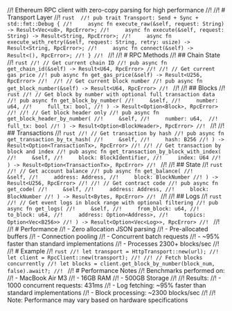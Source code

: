 //! Ethereum RPC client with zero-copy parsing for high performance
//! 
//! # Transport Layer
//! ```rust 
//! pub trait Transport: Send + Sync + std::fmt::Debug {
//!     async fn execute_raw(&self, request: String) -> Result<Vec<u8>, RpcError>;
//!     async fn execute(&self, request: String) -> Result<String, RpcError>;
//!     async fn execute_with_retry(&self, request: String, retry: usize) -> Result<String, RpcError>;
//!     async fn connect(&self) -> Result<(), RpcError>;
//! }
//! ```
//!
//! # RPC Methods
//! ## Chain State
//! ```rust
//! // Get current chain ID
//! pub async fn get_chain_id(&self) -> Result<U64, RpcError>
//!
//! // Get current gas price
//! pub async fn get_gas_price(&self) -> Result<U256, RpcError>
//! 
//! // Get current block number
//! pub async fn get_block_number(&self) -> Result<U64, RpcError>
//! ```
//!
//! ## Blocks
//! ```rust
//! // Get block by number with optional full transaction data
//! pub async fn get_block_by_number(
//!     &self,
//!     number: u64,
//!     full_tx: bool,
//! ) -> Result<Option<Block>, RpcError>
//!
//! // Get block header only
//! pub async fn get_block_header_by_number(
//!     &self,
//!     number: u64, 
//!     full_tx: bool
//! ) -> Result<Option<BlockHeader>, RpcError>
//! ```
//!
//! ## Transactions
//! ```rust
//! // Get transaction by hash
//! pub async fn get_transaction_by_tx_hash(
//!     &self,
//!     hash: B256
//! ) -> Result<Option<TransactionTx>, RpcError>
//!
//! // Get transaction by block and index
//! pub async fn get_transaction_by_block_with_index(
//!     &self,
//!     block: BlockIdentifier,
//!     index: U64
//! ) -> Result<Option<TransactionTx>, RpcError>
//! ```
//!
//! ## State
//! ```rust
//! // Get account balance
//! pub async fn get_balance(
//!     &self,
//!     address: Address,
//!     block: BlockNumber
//! ) -> Result<U256, RpcError>
//!
//! // Get contract code
//! pub async fn get_code(
//!     &self,
//!     address: Address,
//!     block: BlockNumber
//! ) -> Result<Bytes, RpcError>
//! ```
//!
//! ## Logs
//! ```rust 
//! // Get event logs in block range with optional filtering
//! pub async fn get_logs(
//!     &self,
//!     from_block: u64,
//!     to_block: u64,
//!     address: Option<Address>,
//!     topics: Option<Vec<B256>>
//! ) -> Result<Option<Vec<Log>>, RpcError>
//! ```
//!
//! # Performance
//! - Zero allocation JSON parsing
//! - Pre-allocated buffers
//! - Connection pooling
//! - Concurrent batch requests
//! - ~95% faster than standard implementations
//! - Processes 2300+ blocks/sec
//!
//! # Example
//! ```rust
//! let transport = HttpTransport::new(url);
//! let client = RpcClient::new(transport);
//!
//! // Fetch blocks concurrently
//! let blocks = client.get_block_by_number(block_num, false).await?;
//! ```
//! # Performance Notes
//! Benchmarks performed on:
//! - MacBook Air M3
//! - 16GB RAM
//! - 500GB Storage
//!
//! Results:
//! - 1000 concurrent requests: 431ms
//! - Log fetching: ~95% faster than standard implementations
//! - Block processing: ~2300 blocks/sec
//! 
//! Note: Performance may vary based on hardware specifications